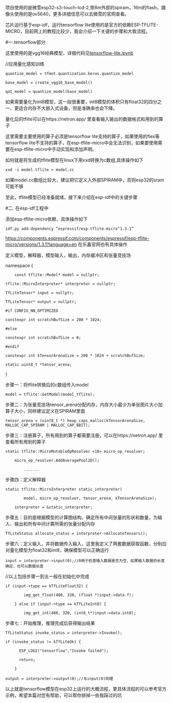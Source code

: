 项目使用的是微雪esp32-s3-touch-lcd-2,带8m外部的spiram，16m的flash，摄像头使用的是ov5640，更多详细信息可以去微雪的官网查看。

芯片运行基于esp-idf，运行tensorflow lite使用的是官方的依赖ESP-TFLITE-MICRO，目前网上的教程比较少，我会介绍一下关键的步骤和大致流程。

#一.tensorflow部分

这里使用的是vgg16经典模型，详细代码见[tensorflow-lite.ipynb](https://github.com/learae/esp32-s3-tensorflow/blob/main/tensorflow-lite.ipynb)

//应用量化感知训练

	quantize_model = tfmot.quantization.keras.quantize_model
	
	base_model = create_vgg16_base_model()
	
	qat_model = quantize_model(base_model)

如果需要量化为int8模型，这一段很重要，int8模型的体积只有float32的四分之一，更适合内存不大嵌入式设备，但是准确率也会下降。

量化后的tflite可以在https://netron.app/ 里查看输入输出的数据格式和用到的算子

这里需要主要使用的算子必须是tensorflow lite支持的算子，如果使用的flex等tensorflow lite不支持的算子，在esp-tflite-micro中会无法识别，如果要使用需要在esp-tflite-micro中手动实现和添加声明。

如何就是将生成的tflite模型在linux下用xxd转换为c数组,具体操作如下

	xxd -i model.tflite > model.cc

如果model.cc数组比较大，建议把它定义入外部SPIRAM中，否则esp32的sram可能不够

至此，tflite模型已经准备就绪，接下来介绍在esp-idf中的关键步骤

#二. 在esp-idf工程中

添加esp-tflite-micro依赖，具体操作如下

	idf.py add-dependency “espressif/esp-tflite-micro^1.3.1”

https://components.espressif.com/components/espressif/esp-tflite-micro/versions/1.3.1?language=en 在乐鑫官网也有具体操作


定义模型，解释器，模型输入，输出，内存缓冲区和张量竞技场

namespace {

        const tflite::Model* model = nullptr;
		
	tflite::MicroInterpreter* interpreter = nullptr;
	
	TfLiteTensor* input = nullptr;
	
	TfLiteTensor* output = nullptr;
	
	#if CONFIG_NN_OPTIMIZED
	
	constexpr int scratchBufSize = 200 * 1024;
	
	#else
	
	constexpr int scratchBufSize = 0;
	
	#endif
	
	constexpr int kTensorArenaSize = 200 * 1024 + scratchBufSize;
	
	static uint8_t *tensor_arena;
	
  }

步骤一：将tflite转换后的c数组传入model

	model = tflite::GetModel(model_tflite);

步骤二：为张量竞技场tensor_arena分配内存，内存大小最少为单张图片大小加算子大小，同样建议定义在SPIRAM里面

	tensor_arena = (uint8_t *) heap_caps_malloc(kTensorArenaSize, MALLOC_CAP_SPIRAM | MALLOC_CAP_8BIT);

步骤三：注册算子，所有用到的算子都需要注册，可以在https://netron.app/ 里查看所有用到的算子

	static tflite::MicroMutableOpResolver <10> micro_op_resolver;

	    micro_op_resolver.AddAveragePool2D();
	
			.......

步骤四：定义解释器

	static tflite::MicroInterpreter static_interpreter(
	
	        model, micro_op_resolver, tensor_arena, kTensorArenaSize);
					
	    interpreter = &static_interpreter;

步骤五：目的是根据模型的计算图结构，确定所有中间张量的形状和数量，为输入、输出和所有中间计算所需的张量分配内存

	TfLiteStatus allocate_status = interpreter->AllocateTensors();

步骤六：定义输入，并将数据传入输入，这里我定义了两套数据获取函数，分别应对量化模型为float32和int8，确保模型可以正确运行

	input = interpreter->input(0);//0用于检查输入数据是否为空，如果输入数据的长度确定，也可以数据长度

//以上包括步骤一到五一般在初始化中完成

	if (input->type == kTfLiteFloat32) {
	
	        img_get_float(480, 320, (float *)input->data.f);
					
	    } else if (input->type == kTfLiteInt8) {
			
	        img_get_int(480, 320, (int8_t*)input->data.int8);

步骤七：开始推理，推理完成后获得输出结果

	TfLiteStatus invoke_status = interpreter->Invoke();
	
	if (invoke_status != kTfLiteOk) {
	
	      ESP_LOGI("tensorflow","Invoke failed");
				
	      return;
				
	    }
	
	output = interpreter->output(0);//与input(0)同理

以上就是tensorflow模型在esp32上运行的大概流程，更具体流程的可以参考官方示例，希望本篇对您有帮助，可以帮你排掉一些我踩过的坑










